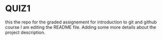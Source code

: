 # QUIZ1
this the repo for the graded assignement for introduction to git and github course
I am editing the README file. Adding some more details about the project description.
